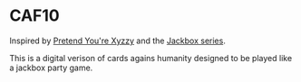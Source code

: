 # CAF10

Inspired by [Pretend You're Xyzzy](https://xyzzy.clrtd.com/zy/index.jsp) and the [Jackbox series](https://www.jackboxgames.com/).

This is a digital verison of cards agains humanity designed to be played like a jackbox party game.
